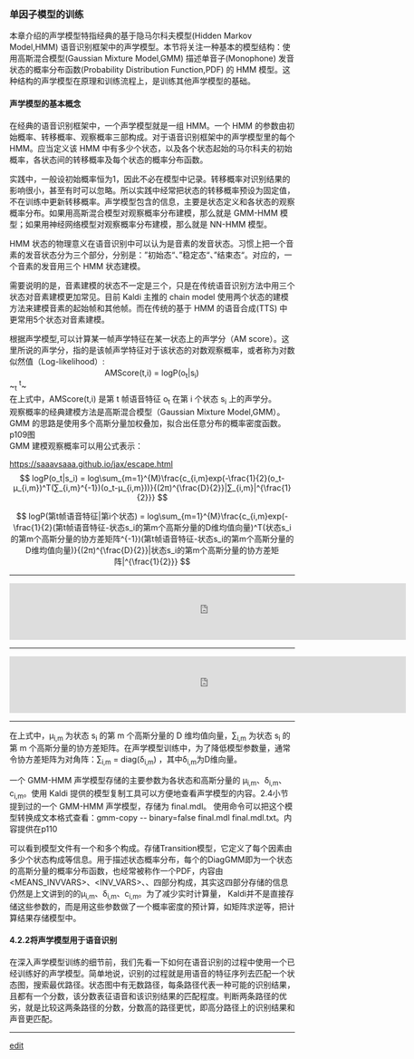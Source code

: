 ### 单因子模型的训练
本章介绍的声学模型特指经典的基于隐马尔科夫模型(Hidden Markov Model,HMM) 语音识别框架中的声学模型。本节将关注一种基本的模型结构：使用高斯混合模型(Gaussian Mixture Model,GMM) 描述单音子(Monophone) 发音状态的概率分布函数(Probability Distribution Function,PDF) 的 HMM 模型。这种结构的声学模型在原理和训练流程上，是训练其他声学模型的基础。

#### 声学模型的基本概念
在经典的语音识别框架中，一个声学模型就是一组 HMM。一个 HMM 的参数由初始概率、转移概率、观察概率三部构成。对于语音识别框架中的声学模型里的每个 HMM。应当定义该 HMM 中有多少个状态，以及各个状态起始的马尔科夫的初始概率，各状态间的转移概率及每个状态的概率分布函数。

实践中，一般设初始概率恒为1，因此不必在模型中记录。转移概率对识别结果的影响很小，甚至有时可以忽略。所以实践中经常把状态的转移概率预设为固定值，不在训练中更新转移概率。声学模型包含的信息，主要是状态定义和各状态的观察概率分布。如果用高斯混合模型对观察概率分布建模，那么就是 GMM-HMM 模型；如果用神经网络模型对观察概率分布建模，那么就是 NN-HMM 模型。

HMM 状态的物理意义在语音识别中可以认为是音素的发音状态。习惯上把一个音素的发音状态分为三个部分，分别是：”初始态“、”稳定态“、”结束态“。对应的，一个音素的发音用三个 HMM 状态建模。

需要说明的是，音素建模的状态不一定是三个，只是在传统语音识别方法中用三个状态对音素建模更加常见。目前 Kaldi 主推的 chain model 使用两个状态的建模方法来建模音素的起始帧和其他帧。而在传统的基于 HMM 的语音合成(TTS) 中更常用5个状态对音素建模。     

根据声学模型,可以计算某一帧声学特征在某一状态上的声学分（AM score）。这里所说的声学分，指的是该帧声学特征对于该状态的对数观察概率，或者称为对数似然值（Log-likelihood）:     
　　　　　　　　　　　　AMScore(t,i) = logP(o<sub>t</sub>|s<sub>i</sub>)       
~<sub>t</sub>  <sup>t</sup>~      
在上式中，AMScore(t,i) 是第 t 帧语音特征 o<sub>t</sub> 在第 i 个状态 s<sub>i</sub> 上的声学分。   
观察概率的经典建模方法是高斯混合模型（Gaussian Mixture Model,GMM）。GMM 的思路是使用多个高斯分量加权叠加，拟合出任意分布的概率密度函数。p109图   
GMM 建模观察概率可以用公式表示：

https://saaavsaaa.github.io/jax/escape.html     
$$
logP(o_t|s_i) = log\sum_{m=1}^{M}\frac{c_{i,m}exp(-\frac{1}{2}(o_t-μ_{i,m})^T(∑_{i,m}^{-1})(o_t-μ_{i,m}))}{(2π)^{\frac{D}{2}}|∑_{i,m}|^{\frac{1}{2}}}
$$    

$$
logP(第t帧语音特征|第i个状态) = log\sum_{m=1}^{M}\frac{c_{i,m}exp(-\frac{1}{2}(第t帧语音特征-状态s_i的第m个高斯分量的D维均值向量)^T(状态s_i的第m个高斯分量的协方差矩阵^{-1})(第t帧语音特征-状态s_i的第m个高斯分量的D维均值向量)}{(2π)^{\frac{D}{2}}|状态s_i的第m个高斯分量的协方差矩阵|^{\frac{1}{2}}}
$$     

-----

<iframe src="https://saaavsaaa.github.io/jax/t.html?a=%24%24%0AlogP%28o_t%7Cs_i%29%20%3D%20log%5Csum_%7Bm%3D1%7D%5E%7BM%7D%5Cfrac%7Bc_%7Bi%2Cm%7Dexp%28-%5Cfrac%7B1%7D%7B2%7D%28o_t-%u03BC_%7Bi%2Cm%7D%29%5ET%28%u2211_%7Bi%2Cm%7D%5E%7B-1%7D%29%28o_t-%u03BC_%7Bi%2Cm%7D%29%29%7D%7B%282%u03C0%29%5E%7B%5Cfrac%7BD%7D%7B2%7D%7D%7C%u2211_%7Bi%2Cm%7D%7C%5E%7B%5Cfrac%7B1%7D%7B2%7D%7D%7D%0A%24%24%0A%20%20" height="100px" width="700px" frameborder="0" scrolling="no"> </iframe>

-----

<iframe src="https://saaavsaaa.github.io/jax/t.html?a=%24%24%0AlogP%28%u7B2Ct%u5E27%u8BED%u97F3%u7279%u5F81%7C%u7B2Ci%u4E2A%u72B6%u6001%29%20%3D%20log%5Csum_%7Bm%3D1%7D%5E%7BM%7D%5Cfrac%7Bc_%7Bi%2Cm%7Dexp%28-%5Cfrac%7B1%7D%7B2%7D%28%u7B2Ct%u5E27%u8BED%u97F3%u7279%u5F81-%u72B6%u6001s_i%u7684%u7B2Cm%u4E2A%u9AD8%u65AF%u5206%u91CF%u7684D%u7EF4%u5747%u503C%u5411%u91CF%29%5ET%28%u72B6%u6001s_i%u7684%u7B2Cm%u4E2A%u9AD8%u65AF%u5206%u91CF%u7684%u534F%u65B9%u5DEE%u77E9%u9635%5E%7B-1%7D%29%28%u7B2Ct%u5E27%u8BED%u97F3%u7279%u5F81-%u72B6%u6001s_i%u7684%u7B2Cm%u4E2A%u9AD8%u65AF%u5206%u91CF%u7684D%u7EF4%u5747%u503C%u5411%u91CF%29%7D%7B%282%u03C0%29%5E%7B%5Cfrac%7BD%7D%7B2%7D%7D%7C%u72B6%u6001s_i%u7684%u7B2Cm%u4E2A%u9AD8%u65AF%u5206%u91CF%u7684%u534F%u65B9%u5DEE%u77E9%u9635%7C%5E%7B%5Cfrac%7B1%7D%7B2%7D%7D%7D%0A%24%24%0A%20%20" height="100px" width="700px" frameborder="0" scrolling="no"> </iframe>

-----

在上式中，μ<sub>i,m</sub> 为状态 s<sub>i</sub> 的第 m 个高斯分量的 D 维均值向量，∑<sub>i,m</sub> 为状态 s<sub>i</sub> 的第 m 个高斯分量的协方差矩阵。在声学模型训练中，为了降低模型参数量，通常令协方差矩阵为对角阵：∑<sub>i,m</sub> = diag(δ<sub>i,m</sub>) ，其中δ<sub>i,m</sub>为D维向量。   

一个 GMM-HMM 声学模型存储的主要参数为各状态和高斯分量的 μ<sub>i,m</sub>、δ<sub>i,m</sub>、c<sub>i,m</sub>。使用 Kaldi 提供的模型复制工具可以方便地查看声学模型的内容。2.4小节提到过的一个 GMM-HMM 声学模型，存储为 final.mdl。 使用命令可以把这个模型转换成文本格式查看：gmm-copy -- binary=false final.mdl final.mdl.txt。内容提供在p110     

可以看到模型文件有一个<TransitionModel>和多个<DiagGMM>构成。<TransitionModel>存储Transition模型，它定义了每个因素由多少个状态构成等信息。<DiagGMM>用于描述状态概率分布，每个的DiagGMM即为一个状态的高斯分量的概率分布函数，也经常被称作一个PDF，内容由<MEANS_INVVARS>、<INV_VARS>、<WEIGHTS>、<GCONSTS>四部分构成，其实这四部分存储的信息仍然是上文讲到的的μ<sub>i,m</sub>、δ<sub>i,m</sub>、c<sub>i,m</sub>。为了减少实时计算量，	Kaldi并不是直接存储这些参数的，而是用这些参数做了一个概率密度的预计算，如矩阵求逆等，把计算结果存储模型中。     

#### 4.2.2将声学模型用于语音识别    

在深入声学模型训练的细节前，我们先看一下如何在语音识别的过程中使用一个已经训练好的声学模型。简单地说，识别的过程就是用语音的特征序列去匹配一个状态图，搜索最优路径。状态图中有无数路径，每条路径代表一种可能的识别结果，且都有一个分数，该分数表征语音和该识别结果的匹配程度。判断两条路径的优劣，就是比较这两条路径的分数，分数高的路径更忧，即高分路径上的识别结果和声音更匹配。    


-----

[edit](https://github.com/saaavsaaa/saaavsaaa.github.io/edit/master/aaa/Kaldi_abstract_1.md)
